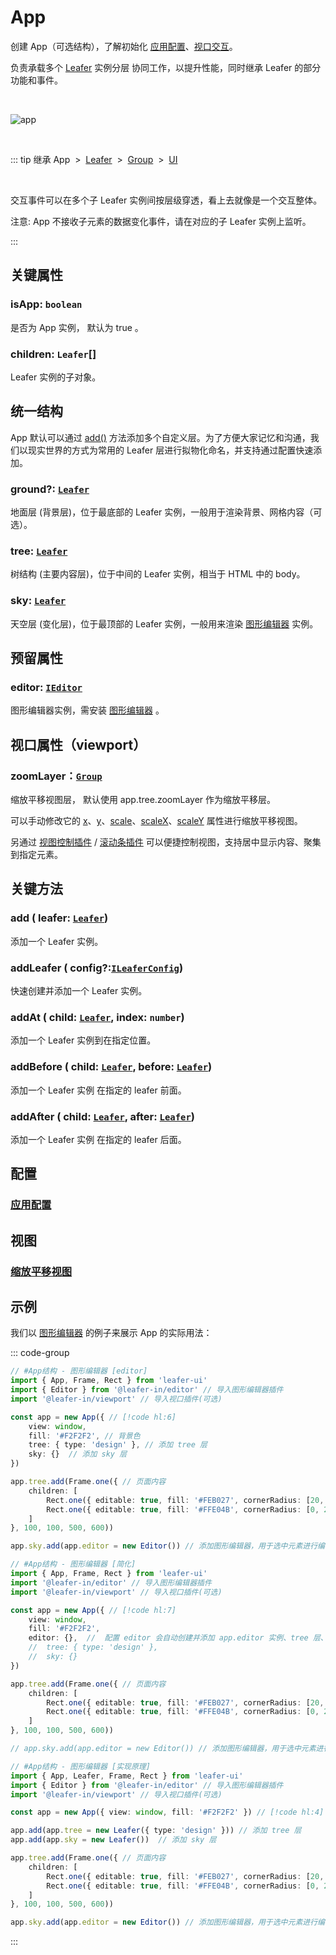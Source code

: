 <script setup>
import Case from '/component/Case.vue'
</script>

# App

创建 App（可选结构），了解初始化 [应用配置](/reference/config/app/base.md)、[视口交互](/guide/advanced/viewport.md)。

负责承载多个 [Leafer](/reference/display/Leafer.md) 实例分层 协同工作，以提升性能，同时继承 Leafer 的部分功能和事件。

<br/>

![app](/svg/app.svg)

<br/>

::: tip 继承
App &nbsp;>&nbsp; [Leafer](./Leafer.md) &nbsp;>&nbsp; [Group](./Group.md) &nbsp;>&nbsp; [UI](./UI.md)

<br/>

交互事件可以在多个子 Leafer 实例间按层级穿透，看上去就像是一个交互整体。

注意: App 不接收子元素的数据变化事件，请在对应的子 Leafer 实例上监听。

:::

## 关键属性

### isApp: `boolean`

是否为 App 实例， 默认为 true 。

### children: `Leafer`[]

Leafer 实例的子对象。

## 统一结构

App 默认可以通过 [add()](/reference/display/App.md#add-leafer-leafer) 方法添加多个自定义层。为了方便大家记忆和沟通，我们以现实世界的方式为常用的 Leafer 层进行拟物化命名，并支持通过配置快速添加。

### ground?: [`Leafer`](/reference/display/Leafer.md)

地面层 (背景层)，位于最底部的 Leafer 实例，一般用于渲染背景、网格内容（可选）。

### tree: [`Leafer`](/reference/display/Leafer.md)

树结构 (主要内容层)，位于中间的 Leafer 实例，相当于 HTML 中的 body。

### sky: [`Leafer`](/reference/display/Leafer.md)

天空层 (变化层)，位于最顶部的 Leafer 实例，一般用来渲染 [图形编辑器](/plugin/in/editor/) 实例。

## 预留属性

### editor: [`IEditor`](/plugin/in/editor/Editor.md)

图形编辑器实例，需安装 [图形编辑器](/plugin/in/editor/) 。

## 视口属性（viewport）

### zoomLayer：[`Group`](./Group.md)

缩放平移视图层， 默认使用 app.tree.zoomLayer 作为缩放平移层。

可以手动修改它的 [x](/reference/property/layout)、[y](/reference/property/layout)、[scale](/reference/property/layout#scale-number-ipointdata)、[scaleX](/reference/property/layout#scalex-number)、[scaleY](/reference/property/layout#scaley-number) 属性进行缩放平移视图。

另通过 [视图控制插件](/plugin/in/view/index.md) / [滚动条插件](/plugin/in/scroll/index.md) 可以便捷控制视图，支持居中显示内容、聚集到指定元素。

## 关键方法

### add ( leafer: [`Leafer`](./Leafer.md))

添加一个 Leafer 实例。

### addLeafer ( config?:[`ILeaferConfig`](/api/interfaces/ILeaferConfig.md))

快速创建并添加一个 Leafer 实例。

### addAt ( child: [`Leafer`](./Leafer.md), index: `number`)

添加一个 Leafer 实例到在指定位置。

### addBefore ( child: [`Leafer`](./Leafer.md), before: [`Leafer`](./Leafer.md))

添加一个 Leafer 实例 在指定的 leafer 前面。

### addAfter ( child: [`Leafer`](./Leafer.md), after: [`Leafer`](./Leafer.md))

添加一个 Leafer 实例 在指定的 leafer 后面。

## 配置

### [应用配置](/reference/config/app/base.md)

## 视图

### [缩放平移视图](/guide/advanced/viewport.md)

## 示例

<case name="Editor" index=2 count=2 x=20></case>

我们以 [图形编辑器](/plugin/in/editor/) 的例子来展示 App 的实际用法：

::: code-group

```ts
// #App结构 - 图形编辑器 [editor]
import { App, Frame, Rect } from 'leafer-ui'
import { Editor } from '@leafer-in/editor' // 导入图形编辑器插件
import '@leafer-in/viewport' // 导入视口插件(可选)

const app = new App({ // [!code hl:6]
    view: window,
    fill: '#F2F2F2', // 背景色
    tree: { type: 'design' }, // 添加 tree 层
    sky: {}  // 添加 sky 层
})

app.tree.add(Frame.one({ // 页面内容
    children: [
        Rect.one({ editable: true, fill: '#FEB027', cornerRadius: [20, 0, 0, 20] }, 100, 100),
        Rect.one({ editable: true, fill: '#FFE04B', cornerRadius: [0, 20, 20, 0] }, 300, 100)
    ]
}, 100, 100, 500, 600))

app.sky.add(app.editor = new Editor()) // 添加图形编辑器，用于选中元素进行编辑操作 // [!code hl]
```

```ts
// #App结构 - 图形编辑器 [简化]
import { App, Frame, Rect } from 'leafer-ui'
import '@leafer-in/editor' // 导入图形编辑器插件
import '@leafer-in/viewport' // 导入视口插件(可选)

const app = new App({ // [!code hl:7]
    view: window,
    fill: '#F2F2F2',
    editor: {},  //  配置 editor 会自动创建并添加 app.editor 实例、tree 层、sky 层
    //  tree: { type: 'design' },
    //  sky: {}
})

app.tree.add(Frame.one({ // 页面内容
    children: [
        Rect.one({ editable: true, fill: '#FEB027', cornerRadius: [20, 0, 0, 20] }, 100, 100),
        Rect.one({ editable: true, fill: '#FFE04B', cornerRadius: [0, 20, 20, 0] }, 300, 100)
    ]
}, 100, 100, 500, 600))

// app.sky.add(app.editor = new Editor()) // 添加图形编辑器，用于选中元素进行编辑操作 // [!code hl]

```

```ts
// #App结构 - 图形编辑器 [实现原理]
import { App, Leafer, Frame, Rect } from 'leafer-ui'
import { Editor } from '@leafer-in/editor' // 导入图形编辑器插件
import '@leafer-in/viewport' // 导入视口插件(可选)

const app = new App({ view: window, fill: '#F2F2F2' }) // [!code hl:4]

app.add(app.tree = new Leafer({ type: 'design' })) // 添加 tree 层
app.add(app.sky = new Leafer())  // 添加 sky 层

app.tree.add(Frame.one({ // 页面内容
    children: [
        Rect.one({ editable: true, fill: '#FEB027', cornerRadius: [20, 0, 0, 20] }, 100, 100),
        Rect.one({ editable: true, fill: '#FFE04B', cornerRadius: [0, 20, 20, 0] }, 300, 100)
    ]
}, 100, 100, 500, 600))

app.sky.add(app.editor = new Editor()) // 添加图形编辑器，用于选中元素进行编辑操作 // [!code hl]
```

:::

<!-- ## 继承元素

### [Leafer](./Leafer.md) -->

<!-- ## API

### [App](/api/classes/App.md) -->
